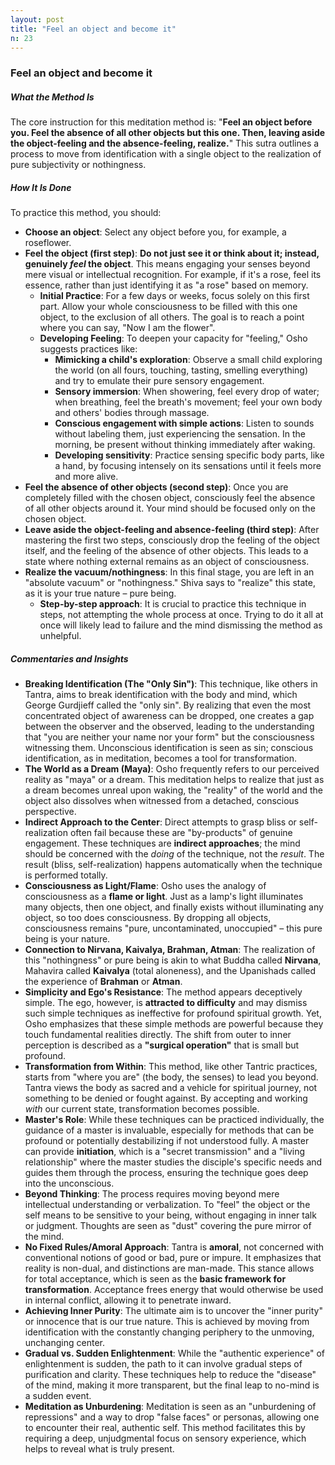 ```yaml
---
layout: post
title: "Feel an object and become it"
n: 23
---
```

### Feel an object and become it

##### What the Method Is
The core instruction for this meditation method is: "**Feel an object before you. Feel the absence of all other objects but this one. Then, leaving aside the object-feeling and the absence-feeling, realize.**" This sutra outlines a process to move from identification with a single object to the realization of pure subjectivity or nothingness.

##### How It Is Done
To practice this method, you should:
*   **Choose an object**: Select any object before you, for example, a roseflower.
*   **Feel the object (first step)**: **Do not just see it or think about it; instead, genuinely *feel* the object**. This means engaging your senses beyond mere visual or intellectual recognition. For example, if it's a rose, feel its essence, rather than just identifying it as "a rose" based on memory.
    *   **Initial Practice**: For a few days or weeks, focus solely on this first part. Allow your whole consciousness to be filled with this one object, to the exclusion of all others. The goal is to reach a point where you can say, "Now I am the flower".
    *   **Developing Feeling**: To deepen your capacity for "feeling," Osho suggests practices like:
        *   **Mimicking a child's exploration**: Observe a small child exploring the world (on all fours, touching, tasting, smelling everything) and try to emulate their pure sensory engagement.
        *   **Sensory immersion**: When showering, feel every drop of water; when breathing, feel the breath's movement; feel your own body and others' bodies through massage.
        *   **Conscious engagement with simple actions**: Listen to sounds without labeling them, just experiencing the sensation. In the morning, be present without thinking immediately after waking.
        *   **Developing sensitivity**: Practice sensing specific body parts, like a hand, by focusing intensely on its sensations until it feels more and more alive.
*   **Feel the absence of other objects (second step)**: Once you are completely filled with the chosen object, consciously feel the absence of all other objects around it. Your mind should be focused only on the chosen object.
*   **Leave aside the object-feeling and absence-feeling (third step)**: After mastering the first two steps, consciously drop the feeling of the object itself, and the feeling of the absence of other objects. This leads to a state where nothing external remains as an object of consciousness.
*   **Realize the vacuum/nothingness**: In this final stage, you are left in an "absolute vacuum" or "nothingness." Shiva says to "realize" this state, as it is your true nature – pure being.
    *   **Step-by-step approach**: It is crucial to practice this technique in steps, not attempting the whole process at once. Trying to do it all at once will likely lead to failure and the mind dismissing the method as unhelpful.

##### Commentaries and Insights
*   **Breaking Identification (The "Only Sin")**: This technique, like others in Tantra, aims to break identification with the body and mind, which George Gurdjieff called the "only sin". By realizing that even the most concentrated object of awareness can be dropped, one creates a gap between the observer and the observed, leading to the understanding that "you are neither your name nor your form" but the consciousness witnessing them. Unconscious identification is seen as sin; conscious identification, as in meditation, becomes a tool for transformation.
*   **The World as a Dream (Maya)**: Osho frequently refers to our perceived reality as "maya" or a dream. This meditation helps to realize that just as a dream becomes unreal upon waking, the "reality" of the world and the object also dissolves when witnessed from a detached, conscious perspective.
*   **Indirect Approach to the Center**: Direct attempts to grasp bliss or self-realization often fail because these are "by-products" of genuine engagement. These techniques are **indirect approaches**; the mind should be concerned with the *doing* of the technique, not the *result*. The result (bliss, self-realization) happens automatically when the technique is performed totally.
*   **Consciousness as Light/Flame**: Osho uses the analogy of consciousness as a **flame or light**. Just as a lamp's light illuminates many objects, then one object, and finally exists without illuminating any object, so too does consciousness. By dropping all objects, consciousness remains "pure, uncontaminated, unoccupied" – this pure being is your nature.
*   **Connection to Nirvana, Kaivalya, Brahman, Atman**: The realization of this "nothingness" or pure being is akin to what Buddha called **Nirvana**, Mahavira called **Kaivalya** (total aloneness), and the Upanishads called the experience of **Brahman** or **Atman**.
*   **Simplicity and Ego's Resistance**: The method appears deceptively simple. The ego, however, is **attracted to difficulty** and may dismiss such simple techniques as ineffective for profound spiritual growth. Yet, Osho emphasizes that these simple methods are powerful because they touch fundamental realities directly. The shift from outer to inner perception is described as a **"surgical operation"** that is small but profound.
*   **Transformation from Within**: This method, like other Tantric practices, starts from "where you are" (the body, the senses) to lead you beyond. Tantra views the body as sacred and a vehicle for spiritual journey, not something to be denied or fought against. By accepting and working *with* our current state, transformation becomes possible.
*   **Master's Role**: While these techniques can be practiced individually, the guidance of a master is invaluable, especially for methods that can be profound or potentially destabilizing if not understood fully. A master can provide **initiation**, which is a "secret transmission" and a "living relationship" where the master studies the disciple's specific needs and guides them through the process, ensuring the technique goes deep into the unconscious.
*   **Beyond Thinking**: The process requires moving beyond mere intellectual understanding or verbalization. To "feel" the object or the self means to be sensitive to your being, without engaging in inner talk or judgment. Thoughts are seen as "dust" covering the pure mirror of the mind.
*   **No Fixed Rules/Amoral Approach**: Tantra is **amoral**, not concerned with conventional notions of good or bad, pure or impure. It emphasizes that reality is non-dual, and distinctions are man-made. This stance allows for total acceptance, which is seen as the **basic framework for transformation**. Acceptance frees energy that would otherwise be used in internal conflict, allowing it to penetrate inward.
*   **Achieving Inner Purity**: The ultimate aim is to uncover the "inner purity" or innocence that is our true nature. This is achieved by moving from identification with the constantly changing periphery to the unmoving, unchanging center.
*   **Gradual vs. Sudden Enlightenment**: While the "authentic experience" of enlightenment is sudden, the path to it can involve gradual steps of purification and clarity. These techniques help to reduce the "disease" of the mind, making it more transparent, but the final leap to no-mind is a sudden event.
*   **Meditation as Unburdening**: Meditation is seen as an "unburdening of repressions" and a way to drop "false faces" or personas, allowing one to encounter their real, authentic self. This method facilitates this by requiring a deep, unjudgmental focus on sensory experience, which helps to reveal what is truly present.